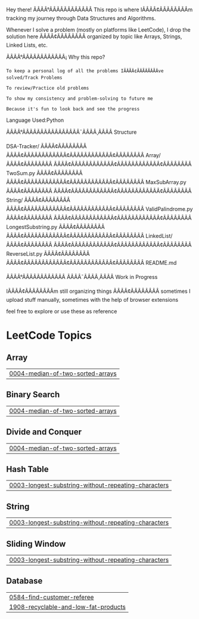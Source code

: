 Hey there! ÃÂÃÂ°ÃÂÃÂÃÂÃÂÃÂÃÂ
This repo is where IÃÂÃÂ¢ÃÂÃÂÃÂÃÂm tracking my journey through Data Structures and Algorithms.

Whenever I solve a problem (mostly on platforms like LeetCode), I drop the solution here ÃÂÃÂ¢ÃÂÃÂÃÂÃÂ organized by topic like Arrays, Strings, Linked Lists, etc. 

ÃÂÃÂ°ÃÂÃÂÃÂÃÂÃÂÃÂ¡ Why this repo?

    To keep a personal log of all the problems IÃÂÃÂ¢ÃÂÃÂÃÂÃÂve solved/Track Problems

    To review/Practice old problems 

    To show my consistency and problem-solving to future me 

    Because it's fun to look back and see the progress

Language Used:Python

ÃÂÃÂ°ÃÂÃÂÃÂÃÂÃÂÃÂÃÂÃÂ¯ÃÂÃÂ¸ÃÂÃÂ Structure

DSA-Tracker/
ÃÂÃÂ¢ÃÂÃÂÃÂÃÂ
ÃÂÃÂ¢ÃÂÃÂÃÂÃÂÃÂÃÂ¢ÃÂÃÂÃÂÃÂÃÂÃÂ¢ÃÂÃÂÃÂÃÂ Array/
ÃÂÃÂ¢ÃÂÃÂÃÂÃÂ   ÃÂÃÂ¢ÃÂÃÂÃÂÃÂÃÂÃÂ¢ÃÂÃÂÃÂÃÂÃÂÃÂ¢ÃÂÃÂÃÂÃÂ TwoSum.py
ÃÂÃÂ¢ÃÂÃÂÃÂÃÂ   ÃÂÃÂ¢ÃÂÃÂÃÂÃÂÃÂÃÂ¢ÃÂÃÂÃÂÃÂÃÂÃÂ¢ÃÂÃÂÃÂÃÂ MaxSubArray.py
ÃÂÃÂ¢ÃÂÃÂÃÂÃÂ
ÃÂÃÂ¢ÃÂÃÂÃÂÃÂÃÂÃÂ¢ÃÂÃÂÃÂÃÂÃÂÃÂ¢ÃÂÃÂÃÂÃÂ String/
ÃÂÃÂ¢ÃÂÃÂÃÂÃÂ   ÃÂÃÂ¢ÃÂÃÂÃÂÃÂÃÂÃÂ¢ÃÂÃÂÃÂÃÂÃÂÃÂ¢ÃÂÃÂÃÂÃÂ ValidPalindrome.py
ÃÂÃÂ¢ÃÂÃÂÃÂÃÂ   ÃÂÃÂ¢ÃÂÃÂÃÂÃÂÃÂÃÂ¢ÃÂÃÂÃÂÃÂÃÂÃÂ¢ÃÂÃÂÃÂÃÂ LongestSubstring.py
ÃÂÃÂ¢ÃÂÃÂÃÂÃÂ
ÃÂÃÂ¢ÃÂÃÂÃÂÃÂÃÂÃÂ¢ÃÂÃÂÃÂÃÂÃÂÃÂ¢ÃÂÃÂÃÂÃÂ LinkedList/
ÃÂÃÂ¢ÃÂÃÂÃÂÃÂ   ÃÂÃÂ¢ÃÂÃÂÃÂÃÂÃÂÃÂ¢ÃÂÃÂÃÂÃÂÃÂÃÂ¢ÃÂÃÂÃÂÃÂ ReverseList.py
ÃÂÃÂ¢ÃÂÃÂÃÂÃÂ
ÃÂÃÂ¢ÃÂÃÂÃÂÃÂÃÂÃÂ¢ÃÂÃÂÃÂÃÂÃÂÃÂ¢ÃÂÃÂÃÂÃÂ README.md

ÃÂÃÂ°ÃÂÃÂÃÂÃÂÃÂÃÂ ÃÂÃÂ¯ÃÂÃÂ¸ÃÂÃÂ Work in Progress

IÃÂÃÂ¢ÃÂÃÂÃÂÃÂm still organizing things ÃÂÃÂ¢ÃÂÃÂÃÂÃÂ sometimes I upload stuff manually, sometimes with the help of browser extensions

feel free to explore or use these as reference

<!---LeetCode Topics Start-->
# LeetCode Topics
## Array
|  |
| ------- |
| [0004-median-of-two-sorted-arrays](https://github.com/MuneebAhmed01/Python_Dsa_Month1/tree/master/0004-median-of-two-sorted-arrays) |
## Binary Search
|  |
| ------- |
| [0004-median-of-two-sorted-arrays](https://github.com/MuneebAhmed01/Python_Dsa_Month1/tree/master/0004-median-of-two-sorted-arrays) |
## Divide and Conquer
|  |
| ------- |
| [0004-median-of-two-sorted-arrays](https://github.com/MuneebAhmed01/Python_Dsa_Month1/tree/master/0004-median-of-two-sorted-arrays) |
## Hash Table
|  |
| ------- |
| [0003-longest-substring-without-repeating-characters](https://github.com/MuneebAhmed01/Python_Dsa_Month1/tree/master/0003-longest-substring-without-repeating-characters) |
## String
|  |
| ------- |
| [0003-longest-substring-without-repeating-characters](https://github.com/MuneebAhmed01/Python_Dsa_Month1/tree/master/0003-longest-substring-without-repeating-characters) |
## Sliding Window
|  |
| ------- |
| [0003-longest-substring-without-repeating-characters](https://github.com/MuneebAhmed01/Python_Dsa_Month1/tree/master/0003-longest-substring-without-repeating-characters) |
## Database
|  |
| ------- |
| [0584-find-customer-referee](https://github.com/MuneebAhmed01/Python_Dsa_Month1/tree/master/0584-find-customer-referee) |
| [1908-recyclable-and-low-fat-products](https://github.com/MuneebAhmed01/Python_Dsa_Month1/tree/master/1908-recyclable-and-low-fat-products) |
<!---LeetCode Topics End-->